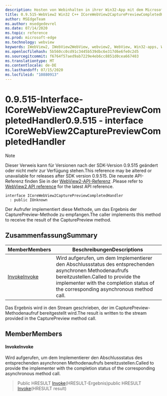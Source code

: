 ```yaml
---
description: Hosten von Webinhalten in ihrer Win32-App mit dem Microsoft Edge WebView2-Steuerelement
title: 0.9.515-WebView2 Win32 C++ ICoreWebView2CapturePreviewCompletedHandler
author: MSEdgeTeam
ms.author: msedgedevrel
ms.date: 07/14/2020
ms.topic: reference
ms.prod: microsoft-edge
ms.technology: webview
keywords: IWebView2, IWebView2WebView, webview2, WebView, Win32-apps, Win32, Edge, ICoreWebView2, ICoreWebView2Controller, Browser-Steuerelement, Edge-HTML
ms.openlocfilehash: 5b560cc0cd91c3445b539dbc6e317d6e6fe0c2d5
ms.sourcegitcommit: f6764f57aed9ab7229e4eb6cc8851d0cea667403
ms.translationtype: MT
ms.contentlocale: de-DE
ms.lasthandoff: 07/15/2020
ms.locfileid: "10880913"
---
```

# <span data-ttu-id="10f17-104">0.9.515-Interface-ICoreWebView2CapturePreviewCompletedHandler</span><span class="sxs-lookup"><span data-stu-id="10f17-104">0.9.515 - interface ICoreWebView2CapturePreviewCompletedHandler</span></span> 

> [!NOTE]
> <span data-ttu-id="10f17-105">Dieser Verweis kann für Versionen nach der SDK-Version 0.9.515 geändert oder nicht mehr zur Verfügung stehen.</span><span class="sxs-lookup"><span data-stu-id="10f17-105">This reference may be altered or unavailable for releases after SDK version 0.9.515.</span></span> <span data-ttu-id="10f17-106">Die neueste API-Referenz finden Sie in der [WebView2-API-Referenz](../../../webview2-api-reference.md) .</span><span class="sxs-lookup"><span data-stu-id="10f17-106">Please refer to [WebView2 API reference](../../../webview2-api-reference.md) for the latest API reference.</span></span>

```
interface ICoreWebView2CapturePreviewCompletedHandler
  : public IUnknown
```

<span data-ttu-id="10f17-107">Der Aufrufer implementiert diese Methode, um das Ergebnis der CapturePreview-Methode zu empfangen.</span><span class="sxs-lookup"><span data-stu-id="10f17-107">The caller implements this method to receive the result of the CapturePreview method.</span></span>

## <span data-ttu-id="10f17-108">Zusammenfassung</span><span class="sxs-lookup"><span data-stu-id="10f17-108">Summary</span></span>

 <span data-ttu-id="10f17-109">Member</span><span class="sxs-lookup"><span data-stu-id="10f17-109">Members</span></span>                        | <span data-ttu-id="10f17-110">Beschreibungen</span><span class="sxs-lookup"><span data-stu-id="10f17-110">Descriptions</span></span>
--------------------------------|---------------------------------------------
[<span data-ttu-id="10f17-111">Invoke</span><span class="sxs-lookup"><span data-stu-id="10f17-111">Invoke</span></span>](#invoke) | <span data-ttu-id="10f17-112">Wird aufgerufen, um dem Implementierer den Abschlussstatus des entsprechenden asynchronen Methodenaufrufs bereitzustellen.</span><span class="sxs-lookup"><span data-stu-id="10f17-112">Called to provide the implementer with the completion status of the corresponding asynchronous method call.</span></span>

<span data-ttu-id="10f17-113">Das Ergebnis wird in den Stream geschrieben, der im CapturePreview-Methodenaufruf bereitgestellt wird.</span><span class="sxs-lookup"><span data-stu-id="10f17-113">The result is written to the stream provided in the CapturePreview method call.</span></span>

## <span data-ttu-id="10f17-114">Member</span><span class="sxs-lookup"><span data-stu-id="10f17-114">Members</span></span>

#### <span data-ttu-id="10f17-115">Invoke</span><span class="sxs-lookup"><span data-stu-id="10f17-115">Invoke</span></span> 

<span data-ttu-id="10f17-116">Wird aufgerufen, um dem Implementierer den Abschlussstatus des entsprechenden asynchronen Methodenaufrufs bereitzustellen.</span><span class="sxs-lookup"><span data-stu-id="10f17-116">Called to provide the implementer with the completion status of the corresponding asynchronous method call.</span></span>

> <span data-ttu-id="10f17-117">Public HRESULT [Invoke](#invoke)(HRESULT-Ergebnis)</span><span class="sxs-lookup"><span data-stu-id="10f17-117">public HRESULT [Invoke](#invoke)(HRESULT result)</span></span>

